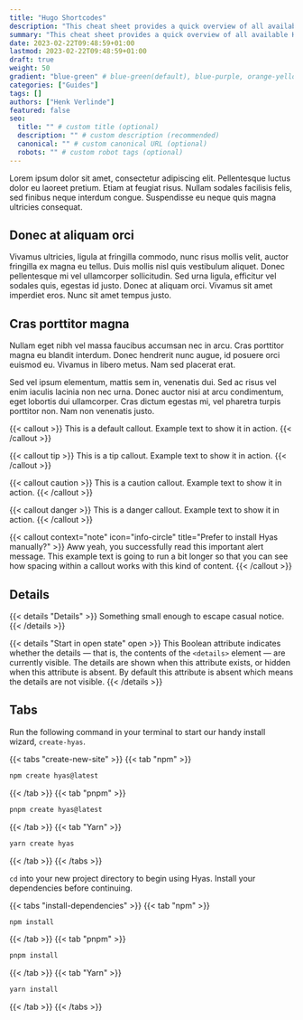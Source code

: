 ```yaml
---
title: "Hugo Shortcodes"
description: "This cheat sheet provides a quick overview of all available Hugo shortcodes."
summary: "This cheat sheet provides a quick overview of all available Hugo shortcodes."
date: 2023-02-22T09:48:59+01:00
lastmod: 2023-02-22T09:48:59+01:00
draft: true
weight: 50
gradient: "blue-green" # blue-green(default), blue-purple, orange-yellow, pink-blue, or purple-orange (this setting is only relevant when "images: []")
categories: ["Guides"]
tags: []
authors: ["Henk Verlinde"]
featured: false
seo:
  title: "" # custom title (optional)
  description: "" # custom description (recommended)
  canonical: "" # custom canonical URL (optional)
  robots: "" # custom robot tags (optional)
---
```


Lorem ipsum dolor sit amet, consectetur adipiscing elit. Pellentesque luctus dolor eu laoreet pretium. Etiam at feugiat risus. Nullam sodales facilisis felis, sed finibus neque interdum congue. Suspendisse eu neque quis magna ultricies consequat.

## Donec at aliquam orci

Vivamus ultricies, ligula at fringilla commodo, nunc risus mollis velit, auctor fringilla ex magna eu tellus. Duis mollis nisl quis vestibulum aliquet. Donec pellentesque mi vel ullamcorper sollicitudin. Sed urna ligula, efficitur vel sodales quis, egestas id justo. Donec at aliquam orci. Vivamus sit amet imperdiet eros. Nunc sit amet tempus justo.

## Cras porttitor magna

Nullam eget nibh vel massa faucibus accumsan nec in arcu. Cras porttitor magna eu blandit interdum. Donec hendrerit nunc augue, id posuere orci euismod eu. Vivamus in libero metus. Nam sed placerat erat.

Sed vel ipsum elementum, mattis sem in, venenatis dui. Sed ac risus vel enim iaculis lacinia non nec urna. Donec auctor nisi at arcu condimentum, eget lobortis dui ullamcorper. Cras dictum egestas mi, vel pharetra turpis porttitor non. Nam non venenatis justo.

{{< callout >}} This is a default callout. Example text to show it in action. {{< /callout >}}

{{< callout tip >}} This is a tip callout. Example text to show it in action. {{< /callout >}}

{{< callout caution >}} This is a caution callout. Example text to show it in action. {{< /callout >}}

{{< callout danger >}} This is a danger callout. Example text to show it in action. {{< /callout >}}

{{< callout context="note" icon="info-circle" title="Prefer to install Hyas manually?" >}}
Aww yeah, you successfully read this important alert message. This example text is going to run a bit longer so that you can see how spacing within a callout works with this kind of content.
{{< /callout >}}

## Details

{{< details "Details" >}}
Something small enough to escape casual notice.
{{< /details >}}

{{< details "Start in open state" open >}}
This Boolean attribute indicates whether the details — that is, the contents of the `<details>` element — are currently visible. The details are shown when this attribute exists, or hidden when this attribute is absent. By default this attribute is absent which means the details are not visible.
{{< /details >}}

## Tabs

Run the following command in your terminal to start our handy install wizard, `create-hyas`.

{{< tabs "create-new-site" >}}
{{< tab "npm" >}}

```bash
npm create hyas@latest
```

{{< /tab >}}
{{< tab "pnpm" >}}

```bash
pnpm create hyas@latest
```

{{< /tab >}}
{{< tab "Yarn" >}}

```bash
yarn create hyas
```

{{< /tab >}}
{{< /tabs >}}

`cd` into your new project directory to begin using Hyas. Install your dependencies before continuing.

{{< tabs "install-dependencies" >}}
{{< tab "npm" >}}

```bash
npm install
```

{{< /tab >}}
{{< tab "pnpm" >}}

```bash
pnpm install
```

{{< /tab >}}
{{< tab "Yarn" >}}

```bash
yarn install
```

{{< /tab >}}
{{< /tabs >}}
